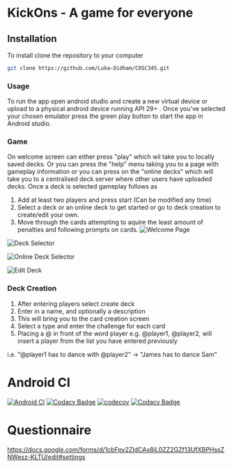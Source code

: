 # KickOns - A game for everyone 


## Installation

To install clone the repository to your computer

```bash
git clone https://github.com/Luka-Didham/COSC345.git
```

### Usage
To run the app open android studio and create a new virtual device or upload to a physical android device running API 29+ . Once you've selected your chosen emulator press the green play button to start the app in Android studio. 

### Game
On welcome screen can either press "play" which wil take you to locally saved decks. Or you can press the "help" menu taking you to a page with gameplay information or you can press on the "online decks" which will take you to a centralised deck server where other users have uploaded decks. Once a deck is selected gameplay follows as 

1. Add at least two players and press start (Can be modified any time)
2. Select a deck or an online deck to get started or go to deck creation to create/edit your own. 
3. Move through the cards attempting to aquire the least amount of penalties and following prompts on cards.
![Welcome Page](welcome.PNG)

![Deck Selector](deck_selector.PNG)

![Online Deck Selector](online_deck.PNG)

![Edit Deck](edit_deck.PNG)


### Deck Creation
1. After entering players select create deck
2. Enter in a name, and optionally a description
3. This will bring you to the card creation screen
4. Select a type and enter the challenge for each card
5. Placing a @ in front of the word player e.g. @player1, @player2, will insert a player from the list you have entered previously

i.e. "@player1 has to dance with @player2" -> "James has to dance Sam"

# Android CI
[![Android CI](https://github.com/Luka-Didham/COSC345/actions/workflows/android.yml/badge.svg)](https://github.com/Luka-Didham/COSC345/actions/workflows/android.yml)
[![Codacy Badge](https://app.codacy.com/project/badge/Grade/1046b7071d5d46749bc6d42538852e57)](https://www.codacy.com/gh/Luka-Didham/COSC345/dashboard?utm_source=github.com&amp;utm_medium=referral&amp;utm_content=Luka-Didham/COSC345&amp;utm_campaign=Badge_Grade)
[![codecov](https://codecov.io/gh/Luka-Didham/COSC345/branch/master/graph/badge.svg?token=Iely5P4K59)](https://app.codecov.io/gh/Luka-Didham/COSC345/tree/master)
[![Codacy Badge](https://app.codacy.com/project/badge/Coverage/1046b7071d5d46749bc6d42538852e57)](https://www.codacy.com/gh/Luka-Didham/COSC345/dashboard?utm_source=github.com&utm_medium=referral&utm_content=Luka-Didham/COSC345&utm_campaign=Badge_Coverage)

# Questionnaire
https://docs.google.com/forms/d/1cbFpy2ZIdCAx8iL0ZZ2GZf13UfXBPHssZNWesz-KLTU/edit#settings
